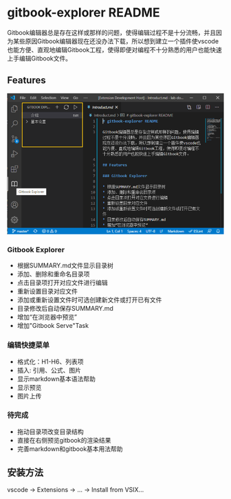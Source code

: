 # gitbook-explorer README

Gitbook编辑器总是存在这样或那样的问题，使得编辑过程不是十分流畅，并且因为某些原因Gitbook编辑器现在还没办法下载，所以想到建立一个插件使vscode也能方便、直观地编辑Gitbook工程，使得即便对编程不十分熟悉的用户也能快速上手编辑Gitbook文件。

## Features

![Overview Image](resources/intro1.png)

### Gitbook Explorer

* 根据SUMMARY.md文件显示目录树
* 添加、删除和重命名目录项
* 点击目录项打开对应文件进行编辑
* 重新设置目录对应文件
* 添加或重新设置文件时可选创建新文件或打开已有文件
* 目录修改后自动保存SUMMARY.md
* 增加“在浏览器中预览”
* 增加"Gitbook Serve"Task

### 编辑快捷菜单

* 格式化：H1-H6、列表项
* 插入: 引用、公式、图片
* 显示markdown基本语法帮助
* 显示预览
* 图片上传

### 待完成

* 拖动目录项改变目录结构
* 直接在右侧预览gitbook的渲染结果
* 完善markdown和gitbook基本用法帮助

## 安装方法

vscode -> Extensions -> ... -> Install from VSIX...



